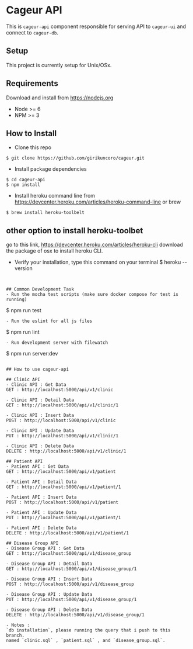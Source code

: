 # Cageur API
This is `cageur-api` component responsible for serving API to `cageur-ui` and connect to `cageur-db`.

## Setup
This project is currently setup for Unix/OSx.

## Requirements
Download and install from https://nodejs.org
- Node >= 6
- NPM >= 3

## How to Install
- Clone this repo
```
$ git clone https://github.com/girikuncoro/cageur.git
```
- Install package dependencies
```
$ cd cageur-api
$ npm install
```
- Install heroku command line from https://devcenter.heroku.com/articles/heroku-command-line or brew
```
$ brew install heroku-toolbelt
```

## other option to install heroku-toolbet
go to this link, https://devcenter.heroku.com/articles/heroku-cli
download the package of osx to install heroku CLI.

- Verify your installation, type this command on your terminal
$ heroku --version

``` you will got something like heroku-cli/x.y.z 


## Common Development Task
- Run the mocha test scripts (make sure docker compose for test is running)
```
$ npm run test
```
- Run the eslint for all js files
```
$ npm run lint
```
- Run development server with filewatch
```
$ npm run server:dev
```

## How to use cageur-api

## Clinic API
- Clinic API : Get Data
GET : http://localhost:5000/api/v1/clinic

- Clinic API : Detail Data
GET : http://localhost:5000/api/v1/clinic/1

- Clinic API : Insert Data
POST : http://localhost:5000/api/v1/clinic

- Clinic API : Update Data
PUT : http://localhost:5000/api/v1/clinic/1

- Clinic API : Delete Data
DELETE : http://localhost:5000/api/v1/clinic/1

## Patient API
- Patient API : Get Data
GET : http://localhost:5000/api/v1/patient

- Patient API : Detail Data
GET : http://localhost:5000/api/v1/patient/1

- Patient API : Insert Data
POST : http://localhost:5000/api/v1/patient

- Patient API : Update Data
PUT : http://localhost:5000/api/v1/patient/1

- Patient API : Delete Data
DELETE : http://localhost:5000/api/v1/patient/1

## Disease Group API
- Disease Group API : Get Data
GET : http://localhost:5000/api/v1/disease_group

- Disease Group API : Detail Data
GET : http://localhost:5000/api/v1/disease_group/1

- Disease Group API : Insert Data
POST : http://localhost:5000/api/v1/disease_group

- Disease Group API : Update Data
PUT : http://localhost:5000/api/v1/disease_group/1

- Disease Group API : Delete Data
DELETE : http://localhost:5000/api/v1/disease_group/1

- Notes :
`db installation`, please running the query that i push to this branch. 
named `clinic.sql` , `patient.sql` , and `disease_group.sql`.
